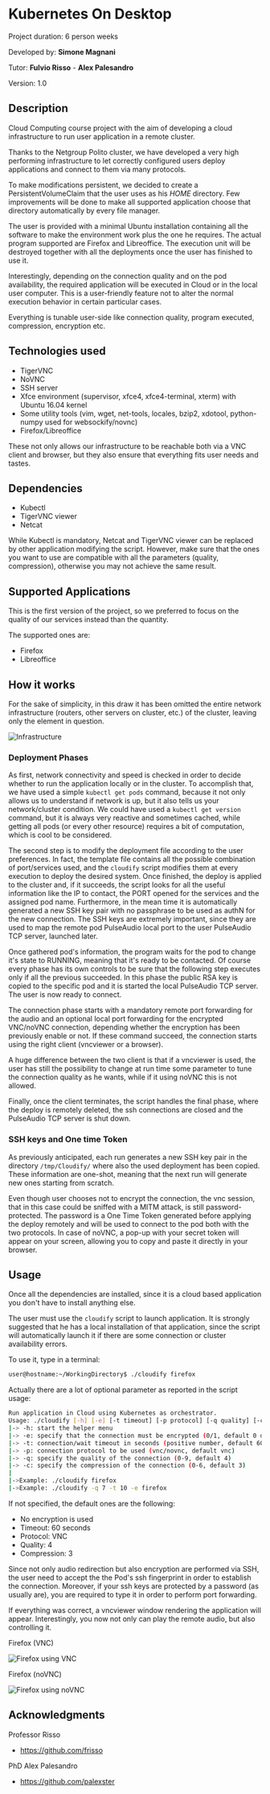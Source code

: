 # Kubernetes On Desktop

Project duration: 6 person weeks

Developed by: **Simone Magnani**

Tutor: **Fulvio Risso** - **Alex Palesandro**

Version: 1.0

## Description

Cloud Computing course project with the aim of developing a cloud infrastructure to run user application in a remote cluster.

Thanks to the Netgroup Polito cluster, we have developed a very high performing infrastructure to let correctly configured users deploy applications and connect to them via many protocols.

To make modifications persistent, we decided to create a PersistentVolumeClaim that the user uses as his *HOME* directory. Few improvements will be done to make all supported application choose that directory automatically by every file manager.

The user is provided with a minimal Ubuntu installation containing all the software to make the environment work plus the one he requires. The actual program supported are Firefox and Libreoffice. The execution unit will be destroyed together with all the deployments once the user has finished to use it.

Interestingly, depending on the connection quality and on the pod availability, the required application will be executed in Cloud or in the local user computer. This is a user-friendly feature not to alter the normal execution behavior in certain particular cases.

Everything is tunable user-side like connection quality, program executed, compression, encryption etc.

## Technologies used

* TigerVNC
* NoVNC
* SSH server
* Xfce environment (supervisor, xfce4, xfce4-terminal, xterm) with Ubuntu 16.04 kernel
* Some utility tools (vim, wget, net-tools, locales, bzip2, xdotool, python-numpy used for websockify/novnc)
* Firefox/Libreoffice

These not only allows our infrastructure to be reachable both via a VNC client and browser, but they also ensure that everything fits user needs and tastes.

## Dependencies

* Kubectl
* TigerVNC viewer
* Netcat

While Kubectl is mandatory, Netcat and TigerVNC viewer can be replaced by other application modifying the script. However, make sure that the ones you want to use are compatible with all the parameters (quality, compression), otherwise you may not achieve the same result.

## Supported Applications

This is the first version of the project, so we preferred to focus on the quality of our services instead than the quantity.

The supported ones are:

* Firefox
* Libreoffice

## How it works

For the sake of simplicity, in this draw it has been omitted the entire network infrastructure (routers, other servers on cluster, etc.) of the cluster, leaving only the element in question.  


![Infrastructure](res/Infrastructure.png)

### Deployment Phases

As first, network connectivity and speed is checked in order to decide whether to run the application locally or in the cluster. To accomplish that, we have used a simple `kubectl get pods` command, because it not only allows us to understand if network is up, but it also tells us your network/cluster condition. We could have used a `kubectl get version` command, but it is always very reactive and sometimes cached, while getting all pods (or every other resource) requires a bit of computation, which is cool to be considered.

The second step is to modify the deployment file according to the user preferences. In fact, the template file contains all the possible combination of port/services used, and the `cloudify` script modifies them at every execution to deploy the desired system. Once finished, the deploy is applied to the cluster and, if it succeeds, the script looks for all the useful information like the IP to contact, the PORT opened for the services and the assigned pod name. Furthermore, in the mean time it is automatically generated a new SSH key pair with no passphrase to be used as authN for the new connection. The SSH keys are extremely important, since they are used to map the remote pod PulseAudio local port to the user PulseAudio TCP server, launched later.

Once gathered pod's information, the program waits for the pod to change it's state to RUNNING, meaning that it's ready to be contacted. Of course every phase has its own controls to be sure that the following step executes only if all the previous succeeded. In this phase the public RSA key is copied to the specific pod and it is started the local PulseAudio TCP server. The user is now ready to connect.

The connection phase starts with a mandatory remote port forwarding for the audio and an optional local port forwarding for the encrypted VNC/noVNC connection, depending whether the encryption has been previously enable or not. If these command succeed, the connection starts using the right client (vncviewer or a browser).

A huge difference between the two client is that if a vncviewer is used, the user has still the possibility to change at run time some parameter to tune the connection quality as he wants, while if it using noVNC this is not allowed.

Finally, once the client terminates, the script handles the final phase, where the deploy is remotely deleted, the ssh connections are closed and the PulseAudio TCP server is shut down.

### SSH keys and One time Token

As previously anticipated, each run generates a new SSH key pair in the directory `/tmp/Cloudify/` where also the used deployment has been copied. These information are one-shot, meaning that the next run will generate new ones starting from scratch. 

Even though user chooses not to encrypt the connection, the vnc session, that in this case could be sniffed with a MITM attack, is still password-protected. The password is a One Time Token generated before applying the deploy remotely and will be used to connect to the pod both with the two protocols. In case of noVNC, a pop-up with your secret token will appear on your screen, allowing you to copy and paste it directly in your browser.


## Usage

Once all the dependencies are installed, since it is a cloud based application you don't have to install anything else.

The user must use the `cloudify` script to launch application. It is strongly suggested that he has a local installation of that application, since the script will automatically launch it if there are some connection or cluster availability errors.

To use it, type in a terminal:

```bash
user@hostname:~/WorkingDirectory$ ./cloudify firefox
```

Actually there are a lot of optional parameter as reported in the script usage:

```bash
Run application in Cloud using Kubernetes as orchestrator.
Usage: ./cloudify [-h] [-e] [-t timeout] [-p protocol] [-q quality] [-c compression] app_name
|-> -h: start the helper menu
|-> -e: specify that the connection must be encrypted (0/1, default 0 disabled)
|-> -t: connection/wait timeout in seconds (positive number, default 60)
|-> -p: connection protocol to be used (vnc/novnc, default vnc)
|-> -q: specify the quality of the connection (0-9, default 4)
|-> -c: specify the compression of the connection (0-6, default 3)
|
|->Example: ./cloudify firefox
|->Example: ./cloudify -q 7 -t 10 -e firefox
```

If not specified, the default ones are the following:
	
* No encryption is used
* Timeout: 60 seconds
* Protocol: VNC
* Quality: 4
* Compression: 3

Since not only audio redirection but also encryption are performed via SSH, the user need to accept the the Pod's ssh fingerprint in order to establish the connection. Moreover, if your ssh keys are protected by a password (as usually are), you are required to type it in order to perform port forwarding.

If everything was correct, a vncviewer window rendering the application will appear. Interestingly, you now not only can play the remote audio, but also controlling it. 

Firefox (VNC)

![Firefox using VNC](res/Firefox.png)

Firefox (noVNC)

![Firefox using noVNC](res/Firefox2.png)


## Acknowledgments

Professor Risso

* <https://github.com/frisso>

PhD Alex Palesandro

* <https://github.com/palexster>
